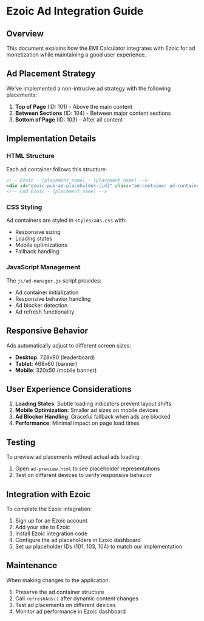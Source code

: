 # Ezoic Ad Integration Guide

## Overview

This document explains how the EMI Calculator integrates with Ezoic for ad monetization while maintaining a good user experience.

## Ad Placement Strategy

We've implemented a non-intrusive ad strategy with the following placements:

1. **Top of Page** (ID: 101) - Above the main content
2. **Between Sections** (ID: 104) - Between major content sections
3. **Bottom of Page** (ID: 103) - After all content

## Implementation Details

### HTML Structure

Each ad container follows this structure:

```html
<!-- Ezoic - [placement_name] - [placement_name] -->
<div id="ezoic-pub-ad-placeholder-[id]" class="ad-container ad-container-horizontal"></div>
<!-- End Ezoic - [placement_name] -->
```

### CSS Styling

Ad containers are styled in `styles/ads.css` with:

- Responsive sizing
- Loading states
- Mobile optimizations
- Fallback handling

### JavaScript Management

The `js/ad-manager.js` script provides:

- Ad container initialization
- Responsive behavior handling
- Ad blocker detection
- Ad refresh functionality

## Responsive Behavior

Ads automatically adjust to different screen sizes:

- **Desktop**: 728x90 (leaderboard)
- **Tablet**: 468x60 (banner)
- **Mobile**: 320x50 (mobile banner)

## User Experience Considerations

1. **Loading States**: Subtle loading indicators prevent layout shifts
2. **Mobile Optimization**: Smaller ad sizes on mobile devices
3. **Ad Blocker Handling**: Graceful fallback when ads are blocked
4. **Performance**: Minimal impact on page load times

## Testing

To preview ad placements without actual ads loading:

1. Open `ad-preview.html` to see placeholder representations
2. Test on different devices to verify responsive behavior

## Integration with Ezoic

To complete the Ezoic integration:

1. Sign up for an Ezoic account
2. Add your site to Ezoic
3. Install Ezoic integration code
4. Configure the ad placeholders in Ezoic dashboard
5. Set up placeholder IDs (101, 103, 104) to match our implementation

## Maintenance

When making changes to the application:

1. Preserve the ad container structure
2. Call `refreshAds()` after dynamic content changes
3. Test ad placements on different devices
4. Monitor ad performance in Ezoic dashboard